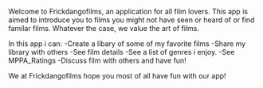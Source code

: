 Welcome to Frickdangofilms, an application for all film lovers. This app is aimed to introduce you to films you might not have seen or heard of or find familar films. Whatever the case, we value the art of films. 

In this app i can: 
-Create a libary of some of my favorite films
-Share my library with others 
-See film details 
-See a list of genres i enjoy. 
-See MPPA_Ratings
-Discuss film with others and have fun! 

We at Frickdangofilms hope you most of all have fun with our app! 